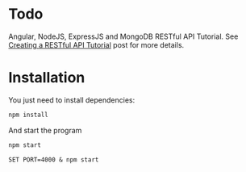 # Todo

Angular, NodeJS, ExpressJS and MongoDB RESTful API Tutorial.
See [Creating a RESTful API Tutorial](http://adrianmejia.com/blog/2014/10/01/creating-a-restful-api-tutorial-with-nodejs-and-mongodb/) post for more details.

# Installation

You just need to install dependencies:

```bash
npm install
```

And start the program

```bash
npm start
```

```alternatively...
SET PORT=4000 & npm start
```
